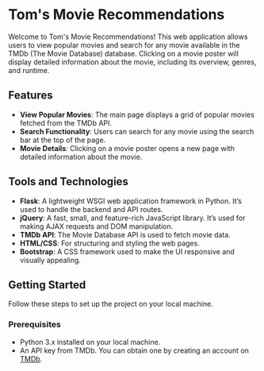 # Tom's Movie Recommendations

Welcome to Tom's Movie Recommendations! This web application allows users to view popular movies and search for any movie available in the TMDb (The Movie Database) database. Clicking on a movie poster will display detailed information about the movie, including its overview, genres, and runtime.

## Features

- **View Popular Movies**: The main page displays a grid of popular movies fetched from the TMDb API.
- **Search Functionality**: Users can search for any movie using the search bar at the top of the page.
- **Movie Details**: Clicking on a movie poster opens a new page with detailed information about the movie.

## Tools and Technologies

- **Flask**: A lightweight WSGI web application framework in Python. It’s used to handle the backend and API routes.
- **jQuery**: A fast, small, and feature-rich JavaScript library. It’s used for making AJAX requests and DOM manipulation.
- **TMDb API**: The Movie Database API is used to fetch movie data.
- **HTML/CSS**: For structuring and styling the web pages.
- **Bootstrap**: A CSS framework used to make the UI responsive and visually appealing.

## Getting Started

Follow these steps to set up the project on your local machine.

### Prerequisites

- Python 3.x installed on your local machine.
- An API key from TMDb. You can obtain one by creating an account on [TMDb](https://www.themoviedb.org/).


